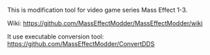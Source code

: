 This is modification tool for video game series Mass Effect 1-3.

Wiki: https://github.com/MassEffectModder/MassEffectModder/wiki

It use executable conversion tool: https://github.com/MassEffectModder/ConvertDDS
